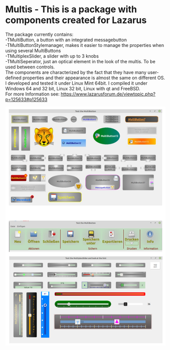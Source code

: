 # Multis - This is a package with components created for Lazarus
The package currently contains:    
-TMultiButton, a button with an integrated messagebutton   
-TMultiButtonStylemanager, makes it easier to manage the properties when using several MultiButtons   
-TMultiplexSlider, a slider with up to 3 knobs    
-TMultiSeperator, just an optical element in the look of the multis. To be used between controls.   
The components are characterized by the fact that they have many user-defined properties and their appearance is almost the same on different OS.
I developed and tested it under Linux Mint 64bit. I compiled it under Windows 64 and 32 bit, Linux 32 bit, Linux with qt and FreeBSD.  
For more Information see: https://www.lazarusforum.de/viewtopic.php?p=125633#p125633  
  
![screenshots](screenshots/screenshot.png)
